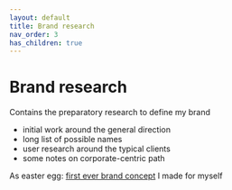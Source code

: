 ```yaml
---
layout: default
title: Brand research
nav_order: 3
has_children: true
---
```


# Brand research

Contains the preparatory research to define my brand

* initial work around the general direction
* long list of possible names
* user research around the typical clients 
* some notes on corporate-centric path

As easter egg: [first ever brand concept](first-ever-concept.pdf) I made for myself
